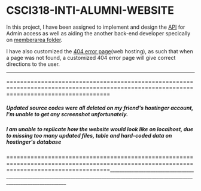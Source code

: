 # CSCI318-INTI-ALUMNI-WEBSITE
In this project, I have been assigned to implement and design the [API](https://github.com/shinjiat/CSCI318-INTI-ALUMNI-WEBSITE/tree/master/adminAPI) for Admin access as well as aiding the another back-end developer specically on [memberarea folder](https://github.com/shinjiat/CSCI318-INTI-ALUMNI-WEBSITE/tree/master/memberarea).

I have also customized the [404 error page](https://github.com/shinjiat/CSCI318-INTI-ALUMNI-WEBSITE/blob/master/404.php)(web hosting), as such that when a page was not found, a customized 404 error page will give correct directions to the user.

__________________________________________________________________________________________________________________________________________
==========================================================================================================================================
##### Updated source codes were all deleted on my friend's hostinger account, I'm unable to get any screenshot unfortunately.
##### I am unable to replicate how the website would look like on localhost, due to missing too many updated files, table and hard-coded data on hostinger's database
==========================================================================================================================================__________________________________________________________________________________________________________________________________________
